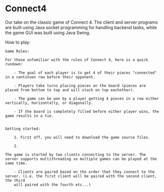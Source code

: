 # Connect4

Our take on the classic game of Connect 4. The client and server programs are built using Java socket programming for handling backend tasks, 
while the game GUI was built using Java Swing.

How to play:

    Game Rules:
    
    For those unfamiliar with the rules of Connect 4, here is a quick rundown:
    
        - The goal of each player is to get 4 of their pieces "connected" in a continuos row before their opponent.
        
        - Players take turns placing pieces on the board (pieces are placed from bottom to top and will stack on top eachother).
        
        - The game can be won by a player getting 4 pieces in a row either vertically, horizontally, or diagonally.
        
        - If the board is completely filled before either player wins, the game results in a tie.

    
    Getting started:
    
        1. First off, you will need to download the game source files.
        
        2. 
    
    The game is started by two clients connecting to the server. The server supports multithreading so multiple games can be played at the same time.
    
        - Clients are paired based on the order that they connect to the server. (i.e. the first client will be paired with the second client, the third
        will paired with the fourth etc...)
        
     
